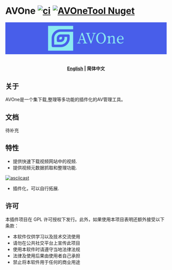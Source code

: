 # AVOne [![ci](https://github.com/weloveloli/AVOne/actions/workflows/ci.yml/badge.svg)](https://github.com/weloveloli/AVOne/actions/workflows/ci.yml) [![AVOneTool Nuget](https://img.shields.io/nuget/v/AVOneTool)](https://www.nuget.org/packages/AVOneTool)
<p align="center">
<img alt="Plugin Banner" src="./img/avone.png"/>
<br/>
<br/>
<p align="center"><b><a href="README_EN.md">English</a> | 简体中文</b></p>

## 关于
AVOne是一个集下载,整理等多功能的插件化的AV管理工具。

## 文档

待补充


## 特性

- 提供快速下载视频网站中的视频.
- 提供视频元数据抓取和整理功能.

[![asciicast](https://asciinema.org/a/NATv7vnegUUUAalekKZB1R7eB.svg)](https://asciinema.org/a/NATv7vnegUUUAalekKZB1R7eB)

- 插件化，可以自行拓展.

## 许可

本插件项目在 GPL 许可授权下发行。此外，如果使用本项目表明还额外接受以下条款：

- 本软件仅供学习以及技术交流使用
- 请勿在公共社交平台上宣传此项目
- 使用本软件时请遵守当地法律法规
- 法律及使用后果由使用者自己承担
- 禁止将本软件用于任何的商业用途
